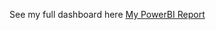 See my full dashboard here [My PowerBI Report](https://app.powerbi.com/reportEmbed?reportId=9e9ab893-f278-4a85-ba62-678481677a47&autoAuth=true&ctid=731f4d6e-e870-4f8a-a61b-bc6938712f83
)

